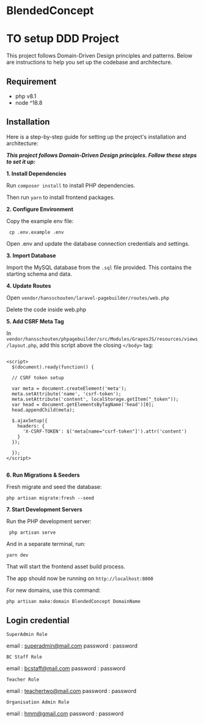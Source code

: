 
# BlendedConcept


# TO setup DDD Project

This project follows Domain-Driven Design principles and patterns. Below are instructions to help you set up the codebase and architecture.




## Requirement

 - php  v8.1
 - node ^18.8


## Installation

Here is a step-by-step guide for setting up the project's installation and architecture:

***This project follows Domain-Driven Design principles. Follow these steps to set it up:***



<b>1. Install Dependencies</b>

Run `composer install` to install PHP dependencies.

Then run `yarn` to install frontend packages.


<b>2. Configure Environment</b>

Copy the example env file:


```
 cp .env.example .env
```

Open .env and update the database connection credentials and settings.

<b>3. Import Database </b>

Import the MySQL database from the `.sql` file provided. This contains the starting schema and data.


<b>4. Update Routes</b>

Open `vendor/hansschouten/laravel-pagebuilder/routes/web.php`

Delete the code inside web.php

<b>5. Add CSRF Meta Tag</b>

In `vendor/hansschouten/phpagebuilder/src/Modules/GrapesJS/resources/views/layout.php`, add this script above the closing `</body>` tag:

```

<script>
  $(document).ready(function() {

  // CSRF token setup

  var meta = document.createElement('meta'); 
  meta.setAttribute('name', 'csrf-token');
  meta.setAttribute('content', localStorage.getItem("_token"));
  var head = document.getElementsByTagName('head')[0];
  head.appendChild(meta);

  $.ajaxSetup({
    headers: {
      'X-CSRF-TOKEN': $('meta[name="csrf-token"]').attr('content')
    }
  });

  });
</script>


```


<b>6. Run Migrations & Seeders</b>

Fresh migrate and seed the database:

```
php artisan migrate:fresh --seed

```

<b>7. Start Development Servers</b>

Run the PHP development server:

```
 php artisan serve

```

And in a separate terminal, run:

```
yarn dev

```

That will start the frontend asset build process.

The app should now be running on `http://localhost:8000`



For new domains, use this command: 

```bash
php artisan make:domain BlendedConcept DomainName

```


##  Login credential 


`SuperAdmin Role`

email : superadmin@mail.com
password : password

`BC Staff Role`

email : bcstaff@mail.com
password : password

`Teacher Role`

email : teachertwo@mail.com
password : password

`Organisation Admin Role`

email : hmm@gmail.com
password : password



<!-- * * * * * php /path-to-your-project/artisan schedule:run >> /dev/null 2>&1 -->








    

  